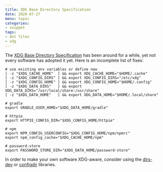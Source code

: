 ```yaml
---
title: XDG Base Directory Specification
date: 2020-07-27
menu: topic
categories:
- snippet
tags:
- dot files
- xdg
---
```


The [XDG Base Directory Specification](https://specifications.freedesktop.org/basedir-spec/basedir-spec-latest.html) has been around for a while, yet not every software has adopted it yet. Here is an incomplete list of fixes:

```shell script
# use existing env variables or define new
[ -z "$XDG_CACHE_HOME"  ] && export XDG_CACHE_HOME="$HOME/.cache"
[ -z "$XDG_CONFIG_DIRS" ] && export XDG_CONFIG_DIRS="/etc/xdg"
[ -z "$XDG_CONFIG_HOME" ] && export XDG_CONFIG_HOME="$HOME/.config"
[ -z "$XDG_DATA_DIRS"   ] && export XDG_DATA_DIRS="/usr/local/share:/usr/share"
[ -z "$XDG_DATA_HOME"   ] && export XDG_DATA_HOME="$HOME/.local/share"

# gradle
export GRADLE_USER_HOME="$XDG_DATA_HOME/gradle"

# httpie
export HTTPIE_CONFIG_DIR="$XDG_CONFIG_HOME/httpie"

# npm
export NPM_CONFIG_USERCONFIG="$XDG_CONFIG_HOME/npm/npmrc"
export npm_config_cache="$XDG_CACHE_HOME/npm"

# password-store
export PASSWORD_STORE_DIR="$XDG_DATA_HOME/password-store"
```

In order to make your own software XDG-aware, consider using the [dirs-dev](https://github.com/dirs-dev) or [configdir](https://github.com/shibukawa/configdir) libraries.
